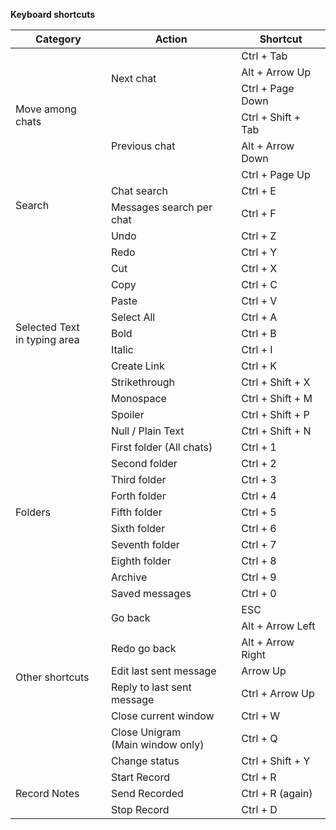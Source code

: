 **Keyboard shortcuts**
<table>  
  <thead>
    <tr>
      <th>Category</th>
      <th>Action</th>
      <th>Shortcut</th>
    </tr>
  </thead>
  <tbody>
    <tr>
      <td rowspan="6">Move among chats</td>
      <td rowspan="3">Next chat</td>
      <td>Ctrl + Tab</td>
    </tr>
    <tr>
      <td>Alt + Arrow Up</td>
    <tr>
      <td>Ctrl + Page Down</td>
    <tr>
      <td rowspan="3">Previous chat</td>
      <td>Ctrl + Shift + Tab</td>
    </tr>
    <tr>
      <td>Alt + Arrow Down</td>
    <tr>
      <td>Ctrl + Page Up</td>
    </tr>
    <tr>
      <td rowspan="2">Search</td>
      <td>Chat search</td>
      <td>Ctrl + E</td>
    </tr>
    <tr>
      <td>Messages search per chat</td>
      <td>Ctrl + F</td>
    </tr>
    <tr>
      <td rowspan="13">Selected Text <br>in typing area</td>
      <td>Undo</td>
      <td>Ctrl + Z</td>
    </tr>
    <tr>
      <td>Redo</td>
      <td>Ctrl + Y</td>
    </tr>
    <tr>
      <td>Cut</td>
      <td>Ctrl + X</td>
    </tr>
    <tr>
      <td>Copy</td>
      <td>Ctrl + C</td>
    </tr>
    <tr>
      <td>Paste</td>
      <td>Ctrl + V</td>
    </tr>
    <tr>
      <td>Select All</td>
      <td>Ctrl + A</td>
    </tr>
    <tr>
      <td>Bold</td>
      <td>Ctrl + B</td>
    </tr>
    <tr>
      <td>Italic</td>
      <td>Ctrl + I</td>
    </tr>
    <tr>
      <td>Create Link</td>
      <td>Ctrl + K</td>
    </tr>
    <tr>
      <td>Strikethrough</td>
      <td>Ctrl + Shift + X</td>
    </tr>
    <tr>
      <td>Monospace</td>
      <td>Ctrl + Shift + M</td>
    </tr>
    <tr>
      <td>Spoiler</td>
      <td>Ctrl + Shift + P</td>
    </tr>
    <tr>
      <td>Null / Plain Text</td>
      <td>Ctrl + Shift + N</td>
    </tr>
    <tr>
      <td rowspan="9">Folders</td>
      <td>First folder (All chats)</td>
      <td>Ctrl + 1</td>
    </tr>
    <tr>
      <td>Second folder</td>
      <td>Ctrl + 2</td>
    </tr>
    <tr>
      <td>Third folder</td>
      <td>Ctrl + 3</td>
    </tr>
    <tr>
      <td>Forth folder</td>
      <td>Ctrl + 4</td>
    </tr>
    <tr>
      <td>Fifth folder</td>
      <td>Ctrl + 5</td>
    </tr>
    <tr>
      <td>Sixth folder</td>
      <td>Ctrl + 6</td>
    </tr>
    <tr>
      <td>Seventh folder</td>
      <td>Ctrl + 7</td>
    </tr>
    <tr>
      <td>Eighth folder</td>
      <td>Ctrl + 8</td>
    </tr>
    <tr>
      <td>Archive</td>
      <td>Ctrl + 9</td>
    </tr>
    <tr>
      <td rowspan="9">Other shortcuts</td>
      <td>Saved messages</td>
      <td>Ctrl + 0</td>
    </tr>
    <tr>
      <td rowspan="2">Go back</td>
      <td>ESC</td>
    </tr>
    <tr>
      <td>Alt + Arrow Left</td>
    </tr>
    <tr>
      <td>Redo go back</td>
      <td>Alt + Arrow Right</td>
    </tr>
    <tr>
      <td>Edit last sent message</td>
      <td>Arrow Up</td>
    </tr>
    <tr>
      <td>Reply to last sent message</td>
      <td>Ctrl + Arrow Up</td>
    </tr>
    <tr>
      <td>Close current window</td>
      <td>Ctrl + W</td>
    </tr>
    <tr>
      <td>Close Unigram <br>(Main window only)</td>
      <td>Ctrl + Q</td>
    </tr>
    <tr>
      <td>Change status</td>
      <td>Ctrl + Shift + Y</td>
    </tr>
    <tr>
      <td rowspan="3">Record Notes</td>
      <td>Start Record</td>
      <td>Ctrl + R</td>
    </tr>
    <tr>
      <td>Send Recorded</td>
      <td>Ctrl + R (again)</td>
    </tr>
    <tr>
      <td>Stop Record</td>
      <td>Ctrl + D</td>
    </tr>
  </tbody>
</table>
